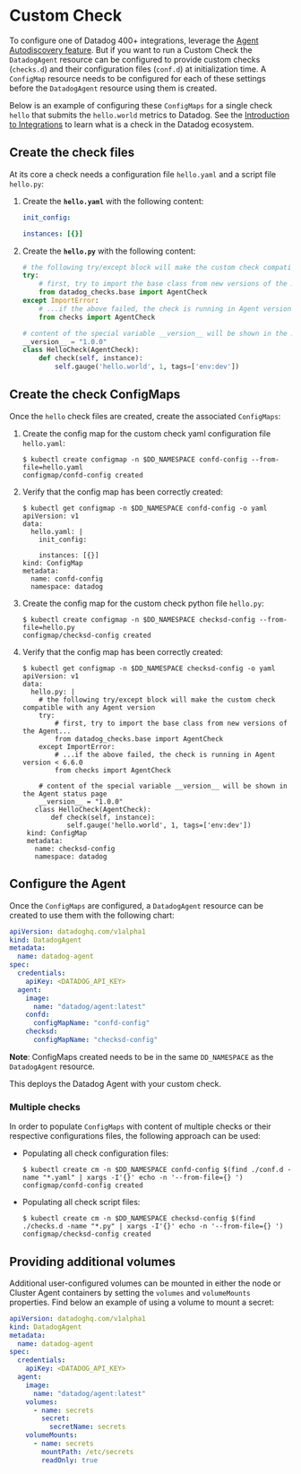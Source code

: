 # Custom Check

To configure one of Datadog 400+ integrations, leverage the [Agent Autodiscovery feature](https://docs.datadoghq.com/agent/autodiscovery/). But if you want to run a Custom Check the `DatadogAgent` resource can be configured to provide custom checks (`checks.d`) and their configuration files (`conf.d`) at initialization time. A `ConfigMap` resource needs to be configured for each of these settings before the `DatadogAgent` resource using them is created.

Below is an example of configuring these `ConfigMaps` for a single check `hello` that submits the `hello.world` metrics to Datadog. See the [Introduction to Integrations](https://docs.datadoghq.com/getting_started/integrations/) to learn what is a check in the Datadog ecosystem.

## Create the check files

At its core a check needs a configuration file `hello.yaml` and a script file `hello.py`:

1. Create the **`hello.yaml`** with the following content:

   ```yaml
   init_config:

   instances: [{}]
   ```

2. Create the **`hello.py`** with the following content:

   ```python
   # the following try/except block will make the custom check compatible with any Agent version
   try:
       # first, try to import the base class from new versions of the Agent...
       from datadog_checks.base import AgentCheck
   except ImportError:
       # ...if the above failed, the check is running in Agent version < 6.6.0
       from checks import AgentCheck

   # content of the special variable __version__ will be shown in the Agent status page
   __version__ = "1.0.0"
   class HelloCheck(AgentCheck):
       def check(self, instance):
           self.gauge('hello.world', 1, tags=['env:dev'])
   ```

## Create the check ConfigMaps

Once the `hello` check files are created, create the associated `ConfigMaps`:

1. Create the config map for the custom check yaml configuration file `hello.yaml`:

   ```shell
   $ kubectl create configmap -n $DD_NAMESPACE confd-config --from-file=hello.yaml
   configmap/confd-config created
   ```

2. Verify that the config map has been correctly created:

   ```shell
   $ kubectl get configmap -n $DD_NAMESPACE confd-config -o yaml
   apiVersion: v1
   data:
     hello.yaml: |
       init_config:

       instances: [{}]
   kind: ConfigMap
   metadata:
     name: confd-config
     namespace: datadog
   ```

3. Create the config map for the custom check python file `hello.py`:

   ```shell
   $ kubectl create configmap -n $DD_NAMESPACE checksd-config --from-file=hello.py
   configmap/checksd-config created
   ```

4. Verify that the config map has been correctly created:

   ```shell
   $ kubectl get configmap -n $DD_NAMESPACE checksd-config -o yaml
   apiVersion: v1
   data:
     hello.py: |
       # the following try/except block will make the custom check compatible with any Agent version
       try:
           # first, try to import the base class from new versions of the Agent...
           from datadog_checks.base import AgentCheck
       except ImportError:
           # ...if the above failed, the check is running in Agent version < 6.6.0
           from checks import AgentCheck

       # content of the special variable __version__ will be shown in the Agent status page
       __version__ = "1.0.0"
      class HelloCheck(AgentCheck):
          def check(self, instance):
              self.gauge('hello.world', 1, tags=['env:dev'])
    kind: ConfigMap
    metadata:
      name: checksd-config
      namespace: datadog
   ```

## Configure the Agent

Once the `ConfigMaps` are configured, a `DatadogAgent` resource can be created to use them with the following chart:

```yaml
apiVersion: datadoghq.com/v1alpha1
kind: DatadogAgent
metadata:
  name: datadog-agent
spec:
  credentials:
    apiKey: <DATADOG_API_KEY>
  agent:
    image:
      name: "datadog/agent:latest"
    confd:
      configMapName: "confd-config"
    checksd:
      configMapName: "checksd-config"
```

**Note**: ConfigMaps created needs to be in the same `DD_NAMESPACE` as the `DatadogAgent` resource.

This deploys the Datadog Agent with your custom check.

### Multiple checks

In order to populate `ConfigMaps` with content of multiple checks or their respective configurations files, the following approach can be used:

- Populating all check configuration files:

  ```shell
  $ kubectl create cm -n $DD_NAMESPACE confd-config $(find ./conf.d -name "*.yaml" | xargs -I'{}' echo -n '--from-file={} ')
  configmap/confd-config created
  ```

- Populating all check script files:

  ```shell
  $ kubectl create cm -n $DD_NAMESPACE checksd-config $(find ./checks.d -name "*.py" | xargs -I'{}' echo -n '--from-file={} ')
  configmap/checksd-config created
  ```

## Providing additional volumes

Additional user-configured volumes can be mounted in either the node or Cluster Agent containers by setting the `volumes` and `volumeMounts` properties. Find below an example of using a volume to mount a secret:

```yaml
apiVersion: datadoghq.com/v1alpha1
kind: DatadogAgent
metadata:
  name: datadog-agent
spec:
  credentials:
    apiKey: <DATADOG_API_KEY>
  agent:
    image:
      name: "datadog/agent:latest"
    volumes:
      - name: secrets
        secret:
          secretName: secrets
    volumeMounts:
      - name: secrets
        mountPath: /etc/secrets
        readOnly: true
```
